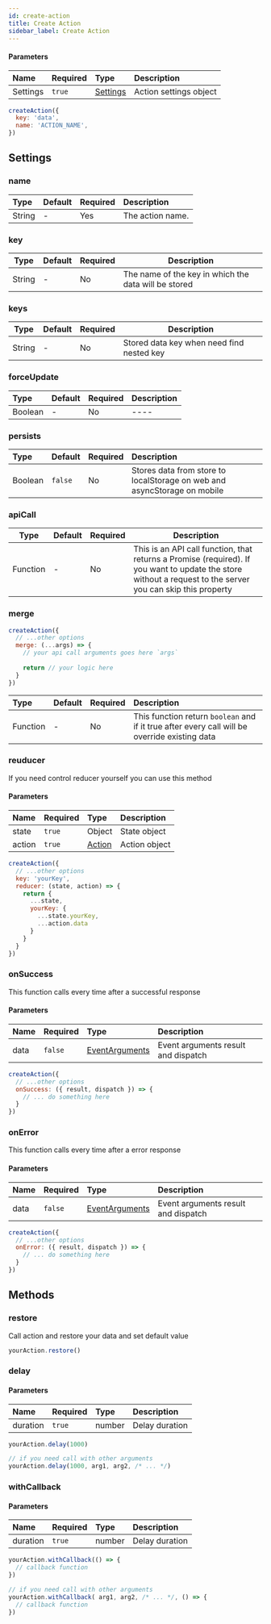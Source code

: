 ```yaml
---
id: create-action
title: Create Action
sidebar_label: Create Action
---
```


#### Parameters
| Name     | Required | Type              | Description            |
|:---------|:---------|:------------------|:-----------------------|
| Settings | `true`   | [Settings](/api/) | Action settings object |


```javascript
createAction({
  key: 'data',
  name: 'ACTION_NAME',
}) 
```


## Settings

### name

| Type   | Default | Required | Description         |
|:-------|:--------|:---------|:--------------------|
| String | -       | Yes      | The action name.    |

### key

| Type   | Default | Required | Description                                          |
|--------|---------|----------|------------------------------------------------------|
| String | -       | No       | The name of the key in which the data will be stored |


### keys

| Type   | Default | Required | Description                               |
|--------|---------|----------|-------------------------------------------|
| String | -       | No       | Stored data key when need find nested key |


### forceUpdate

| Type    | Default | Required | Description |
|:--------|:--------|:---------|:------------|
| Boolean | -       | No       | ----        |

### persists

| Type    | Default | Required | Description                                                             |
|:--------|:--------|:---------|:------------------------------------------------------------------------|
| Boolean | `false` | No       | Stores data from store to localStorage on web and asyncStorage on mobile |


### apiCall

|Type            | Default | Required                      | Description                 |
|----------------|---------|-------------------------------|-----------------------------|
|Function        | -       | No                            | This is an API call function, that returns a Promise (required). If you want to update the store without a request to the server you can skip this property             |

### merge

```javascript
createAction({
  // ...other options
  merge: (...args) => {
    // your api call arguments goes here `args` 
    
    return // your logic here
  } 
})
```

| Type     | Default | Required | Description                                                                                   |
|:---------|:--------|:---------|:----------------------------------------------------------------------------------------------|
| Function | -       | No       | This function return `boolean` and if it true after every call will be override existing data |

### reuducer
If you need control reducer yourself you can use this method

#### Parameters
| Name   | Required | Type            | Description   |
|:-------|:---------|:----------------|:--------------|
| state  | `true`   | Object          | State object  |
| action | `true`   | [Action](/api/api-types-action) | Action object |

```javascript
createAction({
  // ...other options
  key: 'yourKey',
  reducer: (state, action) => {
    return {
      ...state,
      yourKey: {
        ...state.yourKey,
        ...action.data 
      }
    }
  } 
})
```

### onSuccess
This function calls every time after a successful response

#### Parameters
| Name | Required | Type                    | Description                         |
|:-----|:---------|:------------------------|:------------------------------------|
| data | `false`  | [EventArguments](/api/) | Event arguments result and dispatch |

```javascript
createAction({
  // ...other options
  onSuccess: ({ result, dispatch }) => {
    // ... do something here
  } 
})
```

### onError
This function calls every time after a error response

#### Parameters
| Name | Required | Type                    | Description                         |
|:-----|:---------|:------------------------|:------------------------------------|
| data | `false`  | [EventArguments](/api/) | Event arguments result and dispatch |

```javascript
createAction({
  // ...other options
  onError: ({ result, dispatch }) => {
    // ... do something here
  } 
})
```

## Methods

### restore
Call action and restore your data and set default value

```javascript
yourAction.restore()
```

### delay

#### Parameters
| Name     | Required | Type   | Description    |
|:---------|:---------|:-------|:---------------|
| duration | `true`   | number | Delay duration |

```javascript
yourAction.delay(1000)

// if you need call with other arguments
yourAction.delay(1000, arg1, arg2, /* ... */)
```
### withCallback

#### Parameters
| Name     | Required | Type   | Description    |
|:---------|:---------|:-------|:---------------|
| duration | `true`   | number | Delay duration |

```javascript
yourAction.withCallback(() => {
  // callback function
})

// if you need call with other arguments
yourAction.withCallback( arg1, arg2, /* ... */, () => {
  // callback function
})
```

